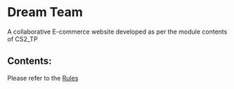 # Dream Team  

A collaborative E-commerce website developed as per the module contents of CS2_TP


## Contents:

Please refer to the [Rules](https://github.com/hazzaaclark/DreamTeam/blob/main/RULES.md)
